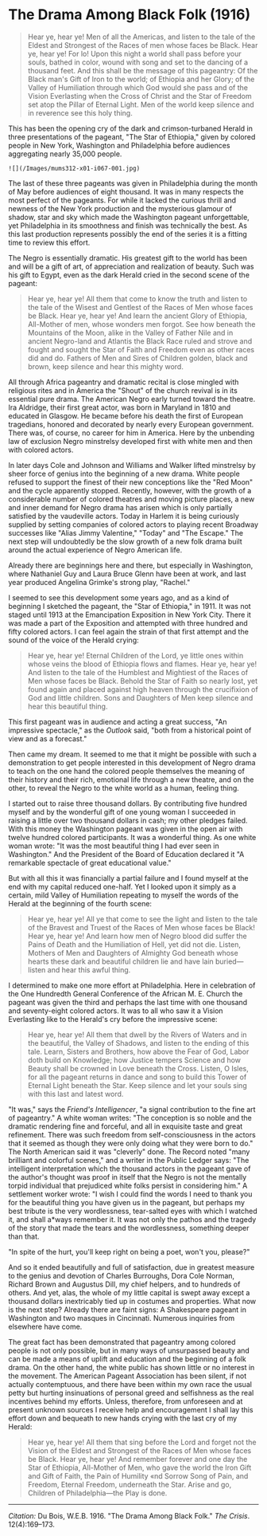 <!--
title:   The Drama Among Black Folk
author:  Du Bois, W.E.B.
journal: The Crisis
year:    1916
volume:  12
issue:   4
pages:   169-173
-->
# The Drama Among Black Folk (1916)

> Hear ye, hear ye! Men of all the Americas, and listen to the tale of the Eldest and Strongest of the Races of men whose faces be Black. Hear ye, hear ye! For lo! Upon this night a world shall pass before your souls, bathed in color, wound with song and set to the dancing of a thousand feet. And this shall be the message of this pageantry: Of the Black man's Gift of Iron to the world; of Ethiopia and her Glory; of the Valley of Humiliation through which God would she pass and of the Vision Everlasting when the Cross of Christ and the Star of Freedom set atop the Pillar of Eternal Light. Men of the world keep silence and in reverence see this holy thing.

This has been the opening cry of the dark and crimson-turbaned Herald in three presentations of the pageant, "The Star of Ethiopia," given by colored people in New York, Washington and Philadelphia before audiences aggregating nearly 35,000 people.

```{margin}
![](/Images/mums312-x01-i067-001.jpg)
```

The last of these three pageants was given in Philadelphia during the month of May before audiences of eight thousand. It was in many respects the most perfect of the pageants. For while it lacked the curious thrill and newness of the New York production and the mysterious glamour of shadow, star and sky which made the Washington pageant unforgettable, yet Philadelphia in its smoothness and finish was technically the best. As this last production represents possibly the end of the series it is a fitting time to review this effort.

The Negro is essentially dramatic. His greatest gift to the world has been and will be a gift of art, of appreciation and realization of beauty. Such was his gift to Egypt, even as the dark Herald cried in the second scene of the pageant:

> Hear ye, hear ye! All them that come to know the truth and listen to the tale of the Wisest and Gentlest of the Races of Men whose faces be Black. Hear ye, hear ye! And learn the ancient Glory of Ethiopia, All-Mother of men, whose wonders men forgot. See how beneath the Mountains of the Moon, alike in the Valley of Father Nile and in ancient Negro-land and Atlantis the Black Race ruled and strove and fought and sought the Star of Faith and Freedom even as other races did and do. Fathers of Men and Sires of Children golden, black and brown, keep silence and hear this mighty word.

All through Africa pageantry and dramatic recital is close mingled with religious rites and in America the "Shout" of the church revival is in its essential pure drama. The American Negro early turned toward the theatre. Ira Aldridge, their first great actor, was born in Maryland in 1810 and educated in Glasgow. He became before his death the first of European tragedians, honored and decorated by nearly every European government. There was, of course, no career for him in America. Here by the unbending law of exclusion Negro minstrelsy developed first with white men and then with colored actors.

In later days Cole and Johnson and Williams and Walker lifted minstrelsy by sheer force of genius into the beginning of a new drama. White people refused to support the finest of their new conceptions like the "Red Moon" and the cycle apparently stopped. Recently, however, with the growth of a considerable number of colored theatres and moving picture places, a new and inner demand for Negro drama has arisen which is only partially satisfied by the vaudeville actors. Today in Harlem it is being curiously supplied by setting companies of colored actors to playing recent Broadway successes like "Alias Jimmy Valentine," "Today" and "The Escape." The next step will undoubtedly be the slow growth of a new folk drama built around the actual experience of Negro American life.

Already there are beginnings here and there, but especially in Washington, where Nathaniel Guy and Laura Bruce Glenn have been at work, and last year produced Angelina Grimke's strong play, "Rachel."

I seemed to see this development some years ago, and as a kind of beginning I sketched the pageant, the "Star of Ethiopia," in 1911. It was not staged until 1913 at the Emancipation Exposition in New York City. There it was made a part of the Exposition and attempted with three hundred and fifty colored actors. I can feel again the strain of that first attempt and the sound of the voice of the Herald crying:

> Hear ye, hear ye! Eternal Children of the Lord, ye little ones within whose veins the blood of Ethiopia flows and flames. Hear ye, hear ye! And listen to the tale of the Humblest and Mightiest of the Races of Men whose faces be Black. Behold the Star of Faith so nearly lost, yet found again and placed against high heaven through the crucifixion of God and little children. Sons and Daughters of Men keep silence and hear this beautiful thing.

This first pageant was in audience and acting a great success, "An impressive spectacle," as the *Outlook* said, "both from a historical point of view and as a forecast."

 Then came my dream. It seemed to me that it might be possible with such a demonstration to get people interested in this development of Negro drama to teach on the one hand the colored people themselves the meaning of their history and their rich, emotional life through a new theatre, and on the other, to reveal the Negro to the white world as a human, feeling thing.

I started out to raise three thousand dollars. By contributing five hundred myself and by the wonderful gift of one young woman I succeeded in raising a little over two thousand dollars in cash; my other pledges failed. With this money the Washington pageant was given in the open air with twelve hundred colored participants. It was a wonderful thing. As one white woman wrote: "It was the most beautiful thing I had ever seen in Washington." And the President of the Board of Education declared it "A remarkable spectacle of great educational value."

But with all this it was financially a partial failure and I found myself at the end with my capital reduced one-half. Yet I looked upon it simply as a certain, mild Valley of Humiliation repeating to myself the words of the Herald at the beginning of the fourth scene:

> Hear ye, hear ye! All ye that come to see the light and listen to the tale of the Bravest and Truest of the Races of Men whose faces be Black! Hear ye, hear ye! And learn how men of Negro blood did suffer the Pains of Death and the Humiliation of Hell, yet did not die. Listen, Mothers of Men and Daughters of Almighty God beneath whose hearts these dark and beautiful children lie and have lain buried— listen and hear this awful thing.

I determined to make one more effort at Philadelphia. Here in celebration of the One Hundredth General Conference of the African M. E. Church the pageant was given the third and perhaps the last time with one thousand and seventy-eight colored actors. It was to all who saw it a Vision Everlasting like to the Herald's cry before the impressive scene:

> Hear ye, hear ye! All them that dwell by the Rivers of Waters and in the beautiful, the Valley of Shadows, and listen to the ending of this tale. Learn, Sisters and Brothers, how above the Fear of God, Labor doth build on Knowledge; how Justice tempers Science and how Beauty shall be crowned in Love beneath the Cross. Listen, O Isles, for all the pageant returns in dance and song to build this Tower of Eternal Light beneath the Star. Keep silence and let your souls sing with this last and latest word.

"It was," says the *Friend's Intelligencer*, "a signal contribution to the fine art of pageantry." A white woman writes: "The conception is so noble and the dramatic rendering fine and forceful, and all in exquisite taste and great refinement. There was such freedom from self-consciousness in the actors that it seemed as though they were only doing what they were born to do." The North American said it was "cleverly" done. The Record noted "many brilliant and colorful scenes," and a writer in the Public Ledger says: "The intelligent interpretation which the thousand actors in the pageant gave of the author's thought was proof in itself that the Negro is not the mentally torpid individual that prejudiced white folks persist in considering him." A settlement worker wrote: "I wish I could find the words I need to thank you for the beautiful thing you have given us in the pageant, but perhaps my best tribute is the very wordlessness, tear-salted eyes with which I watched it, and shall a*ways remember it. It was not only the pathos and the tragedy of the story that made the tears and the wordlessness, something deeper than that.

 "In spite of the hurt, you'll keep right on being a poet, won't you, please?"

And so it ended beautifully and full of satisfaction, due in greatest measure to the genius and devotion of Charles Burroughs, Dora Cole Norman, Richard Brown and Augustus Dill, my chief helpers, and to hundreds of others. And yet, alas, the whole of my little capital is swept away except a thousand dollars inextricably tied up in costumes and properties. What now is the next step? Already there are faint signs: A Shakespeare pageant in Washington and two masques in Cincinnati. Numerous inquiries from elsewhere have come.

 The great fact has been demonstrated that pageantry among colored people is not only possible, but in many ways of unsurpassed beauty and can be made a means of uplift and education and the beginning of a folk drama. On the other hand, the white public has shown little or no interest in the movement. The American Pageant Association has been silent, if not actually contemptuous, and there have been within my own race the usual petty but hurting insinuations of personal greed and selfishness as the real incentives behind my efforts. Unless, therefore, from unforeseen and at present unknown sources I receive help and encouragement I shall lay this effort down and bequeath to new hands crying with the last cry of my Herald:

> Hear ye, hear ye! All them that sing before the Lord and forget not the Vision of the Eldest and Strongest of the Races of Men whose faces be Black. Hear ye, hear ye! And remember forever and one day the Star of Ethiopia, All-Mother of Men, who gave the world the Iron Gift and Gift of Faith, the Pain of Humility «nd Sorrow Song of Pain, and Freedom, Eternal Freedom, underneath the Star. Arise and go, Children of Philadelphia—the Play is done.

______________
*Citation:* Du Bois, W.E.B. 1916. "The Drama Among Black Folk." *The Crisis*. 12(4):169&ndash;173.